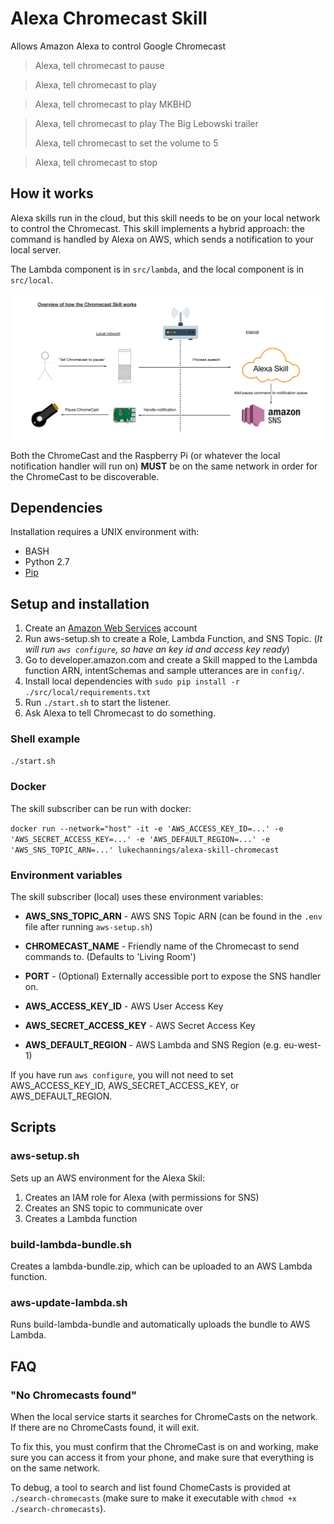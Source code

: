 # Alexa Chromecast Skill

Allows Amazon Alexa to control Google Chromecast

> Alexa, tell chromecast to pause

> Alexa, tell chromecast to play

> Alexa, tell chromecast to play MKBHD

> Alexa, tell chromecast to play The Big Lebowski trailer
>
> Alexa, tell chromecast to set the volume to 5

> Alexa, tell chromecast to stop

## How it works

Alexa skills run in the cloud, but this skill needs to be on your local network to control the Chromecast.
This skill implements a hybrid approach: the command is handled by Alexa on AWS, which sends a notification to your local server.

The Lambda component is in `src/lambda`, and the local component is in `src/local`.

![Architecture Overview](docs/diagram.jpg "Architecture Overview")

Both the ChromeCast and the Raspberry Pi (or whatever the local notification handler will run on) **MUST** be on the same network in order for the ChromeCast to be discoverable.

## Dependencies

Installation requires a UNIX environment with:

- BASH
- Python 2.7
- [Pip](https://pip.pypa.io/en/stable/installing/)

## Setup and installation

1. Create an [Amazon Web Services](http://aws.amazon.com/) account
2. Run aws-setup.sh to create a Role, Lambda Function, and SNS Topic. (*It will run `aws configure`, so have an key id and access key ready*)
3. Go to developer.amazon.com and create a Skill mapped to the Lambda function ARN, intentSchemas and sample utterances are in `config/`.
4. Install local dependencies with `sudo pip install -r ./src/local/requirements.txt`
5. Run `./start.sh` to start the listener.
6. Ask Alexa to tell Chromecast to do something.

### Shell example

  `./start.sh`

### Docker

The skill subscriber can be run with docker:

`docker run --network="host" -it -e 'AWS_ACCESS_KEY_ID=...' -e 'AWS_SECRET_ACCESS_KEY=...' -e 'AWS_DEFAULT_REGION=...' -e 'AWS_SNS_TOPIC_ARN=...' lukechannings/alexa-skill-chromecast`

### Environment variables

The skill subscriber (local) uses these environment variables:

- **AWS_SNS_TOPIC_ARN** - AWS SNS Topic ARN (can be found in the `.env` file after running `aws-setup.sh`)
- **CHROMECAST_NAME** - Friendly name of the Chromecast to send commands to. (Defaults to 'Living Room')
- **PORT** - (Optional) Externally accessible port to expose the SNS handler on.

- **AWS_ACCESS_KEY_ID** - AWS User Access Key
- **AWS_SECRET_ACCESS_KEY** - AWS Secret Access Key
- **AWS_DEFAULT_REGION** - AWS Lambda and SNS Region (e.g. eu-west-1)

If you have run `aws configure`, you will not need to set AWS_ACCESS_KEY_ID, AWS_SECRET_ACCESS_KEY, or AWS_DEFAULT_REGION.


## Scripts

### aws-setup.sh

Sets up an AWS environment for the Alexa Skil:

1. Creates an IAM role for Alexa (with permissions for SNS)
2. Creates an SNS topic to communicate over
3. Creates a Lambda function

### build-lambda-bundle.sh

Creates a lambda-bundle.zip, which can be uploaded to an AWS Lambda function.

### aws-update-lambda.sh

Runs build-lambda-bundle and automatically uploads the bundle to AWS Lambda.


## FAQ

### "No Chromecasts found"

When the local service starts it searches for ChromeCasts on the network. If there are no ChromeCasts found, it will exit.

To fix this, you must confirm that the ChromeCast is on and working, make sure you can access it from your phone, and make sure that everything is on the same network.

To debug, a tool to search and list found ChomeCasts is provided at `./search-chromecasts` (make sure to make it executable with `chmod +x ./search-chromecasts`).
